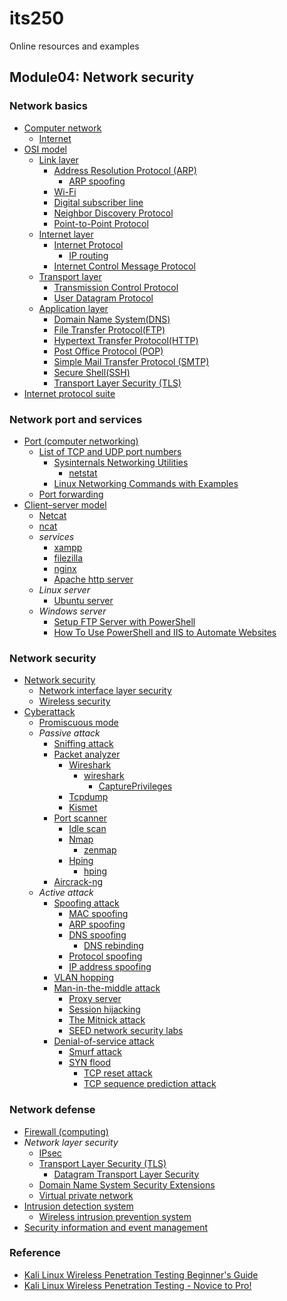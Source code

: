 # its250
Online resources and examples

## Module04: Network security
### Network basics
* [Computer network](https://en.wikipedia.org/wiki/Computer_network)
  * [Internet](https://en.wikipedia.org/wiki/Internet)
* [OSI model](https://en.wikipedia.org/wiki/OSI_model)
  * [Link layer](https://en.wikipedia.org/wiki/Link_layer)
    * [Address Resolution Protocol (ARP)](https://en.wikipedia.org/wiki/Address_Resolution_Protocol)
      * [ARP spoofing](https://en.wikipedia.org/wiki/ARP_spoofing)
    * [Wi-Fi](https://en.wikipedia.org/wiki/Wi-Fi)
    * [Digital subscriber line](https://en.wikipedia.org/wiki/Digital_subscriber_line)
    * [Neighbor Discovery Protocol](https://en.wikipedia.org/wiki/Neighbor_Discovery_Protocol)
    * [Point-to-Point Protocol](https://en.wikipedia.org/wiki/Point-to-Point_Protocol)
  * [Internet layer](https://en.wikipedia.org/wiki/Internet_layer)
    * [Internet Protocol](https://en.wikipedia.org/wiki/Internet_Protocol)
      * [IP routing](https://en.wikipedia.org/wiki/IP_routing)
    * [Internet Control Message Protocol](https://en.wikipedia.org/wiki/Internet_Control_Message_Protocol)
  * [Transport layer](https://en.wikipedia.org/wiki/Transport_layer)
    * [Transmission Control Protocol](https://en.wikipedia.org/wiki/Transmission_Control_Protocol)
    * [User Datagram Protocol](https://en.wikipedia.org/wiki/User_Datagram_Protocol)
  * [Application layer](https://en.wikipedia.org/wiki/Application_layer)
    * [Domain Name System(DNS)](https://en.wikipedia.org/wiki/Domain_Name_System)
    * [File Transfer Protocol(FTP)](https://en.wikipedia.org/wiki/File_Transfer_Protocol)
    * [Hypertext Transfer Protocol(HTTP)](https://en.wikipedia.org/wiki/Hypertext_Transfer_Protocol)
    * [Post Office Protocol (POP)](https://en.wikipedia.org/wiki/Post_Office_Protocol)
    * [Simple Mail Transfer Protocol (SMTP)](https://en.wikipedia.org/wiki/Simple_Mail_Transfer_Protocol)
    * [Secure Shell(SSH)](https://en.wikipedia.org/wiki/SSH_(Secure_Shell))
    * [Transport Layer Security (TLS)](https://en.wikipedia.org/wiki/Transport_Layer_Security)
* [Internet protocol suite](https://en.wikipedia.org/wiki/Internet_protocol_suite)

### Network port and services
* [Port (computer networking)](https://en.wikipedia.org/wiki/Port_(computer_networking))
  * [List of TCP and UDP port numbers](https://en.wikipedia.org/wiki/List_of_TCP_and_UDP_port_numbers)
    * [Sysinternals Networking Utilities](https://docs.microsoft.com/en-us/sysinternals/downloads/networking-utilities)
      * [netstat](https://docs.microsoft.com/en-us/windows-server/administration/windows-commands/netstat)
    * [Linux Networking Commands with Examples](https://mindmajix.com/linux-networking-commands-best-examples)
  * [Port forwarding](https://en.wikipedia.org/wiki/Port_forwarding)
* [Client–server model](https://en.wikipedia.org/wiki/Client%E2%80%93server_model)
  * [Netcat](https://en.wikipedia.org/wiki/Netcat)
  * [ncat](https://nmap.org/ncat/)
  * *services*
    * [xampp](https://www.apachefriends.org/)
    * [filezilla](https://filezilla-project.org/)
    * [nginx](https://www.nginx.com/)
    * [Apache http server](https://httpd.apache.org/)
  * *Linux server*
    * [Ubuntu server](https://ubuntu.com/server/docs)
  * *Windows server*
    * [Setup FTP Server with PowerShell](https://ridicurious.com/2020/07/02/setup-ftp-server-with-powershell/)
    * [How To Use PowerShell and IIS to Automate Websites](https://adamtheautomator.com/powershell-iis/)

### Network security
* [Network security](https://en.wikipedia.org/wiki/Network_security)
  * [Network interface layer security](https://en.wikipedia.org/wiki/Network_interface_layer_security)
  * [Wireless security](https://en.wikipedia.org/wiki/Wireless_security)
* [Cyberattack](https://en.wikipedia.org/wiki/Cyberattack)
  * [Promiscuous mode](https://en.wikipedia.org/wiki/Promiscuous_mode)
  * *Passive attack*
    * [Sniffing attack](https://en.wikipedia.org/wiki/Sniffing_attack)
    * [Packet analyzer](https://en.wikipedia.org/wiki/Packet_analyzer)
      * [Wireshark](https://en.wikipedia.org/wiki/Wireshark)
        * [wireshark](https://www.wireshark.org/)
          * [CapturePrivileges](https://wiki.wireshark.org/CaptureSetup/CapturePrivileges)
      * [Tcpdump](https://en.wikipedia.org/wiki/Tcpdump)
      * [Kismet](https://en.wikipedia.org/wiki/Kismet_(software))
    * [Port scanner](https://en.wikipedia.org/wiki/Port_scanner)
      * [Idle scan](https://en.wikipedia.org/wiki/Idle_scan)
      * [Nmap](https://en.wikipedia.org/wiki/Nmap)
        * [zenmap](https://nmap.org/zenmap/)
      * [Hping](https://en.wikipedia.org/wiki/Hping)
        * [hping](http://www.hping.org/)
    * [Aircrack-ng](https://en.wikipedia.org/wiki/Aircrack-ng)
  * *Active attack*
    * [Spoofing attack](https://en.wikipedia.org/wiki/Spoofing_attack)
      * [MAC spoofing](https://en.wikipedia.org/wiki/MAC_spoofing)
      * [ARP spoofing](https://en.wikipedia.org/wiki/ARP_spoofing)
      * [DNS spoofing](https://en.wikipedia.org/wiki/DNS_spoofing)
        * [DNS rebinding](https://en.wikipedia.org/wiki/DNS_rebinding)
      * [Protocol spoofing](https://en.wikipedia.org/wiki/Protocol_spoofing)
      * [IP address spoofing](https://en.wikipedia.org/wiki/IP_address_spoofing)
    * [VLAN hopping](https://en.wikipedia.org/wiki/VLAN_hopping)
    * [Man-in-the-middle attack](https://en.wikipedia.org/wiki/Man-in-the-middle_attack)
      * [Proxy server](https://en.wikipedia.org/wiki/Proxy_server)
      * [Session hijacking](https://en.wikipedia.org/wiki/Session_hijacking)
      * [The Mitnick attack](http://wiki.cas.mcmaster.ca/index.php/The_Mitnick_attack)
      * [SEED network security labs](https://seedsecuritylabs.org)
    * [Denial-of-service attack](https://en.wikipedia.org/wiki/Denial-of-service_attack)
      * [Smurf attack](https://en.wikipedia.org/wiki/Smurf_attack)
      * [SYN flood](https://en.wikipedia.org/wiki/SYN_flood)
        * [TCP reset attack](https://en.wikipedia.org/wiki/TCP_reset_attack)
        * [TCP sequence prediction attack](https://en.wikipedia.org/wiki/TCP_sequence_prediction_attack)

### Network defense
* [Firewall (computing)](https://en.wikipedia.org/wiki/Firewall_(computing))
* *Network layer security*
  * [IPsec](https://en.wikipedia.org/wiki/IPsec)
  * [Transport Layer Security (TLS)](https://en.wikipedia.org/wiki/Transport_Layer_Security)
    * [Datagram Transport Layer Security](https://en.wikipedia.org/wiki/Datagram_Transport_Layer_Security)
  * [Domain Name System Security Extensions](https://en.wikipedia.org/wiki/Domain_Name_System_Security_Extensions)
  * [Virtual private network](https://en.wikipedia.org/wiki/Virtual_private_network)
* [Intrusion detection system](https://en.wikipedia.org/wiki/Intrusion_detection_system)
  * [Wireless intrusion prevention system](https://en.wikipedia.org/wiki/Wireless_intrusion_prevention_system)
* [Security information and event management](https://en.wikipedia.org/wiki/Security_information_and_event_management)

### Reference
* [Kali Linux Wireless Penetration Testing Beginner's Guide](https://www.packtpub.com/product/kali-linux-wireless-penetration-testing-beginner-s-guide-third-edition/9781788831925)
* [Kali Linux Wireless Penetration Testing - Novice to Pro!](https://www.udemy.com/course/kali-linux-wireless-penetration-testing-novice-to-pro/)
  